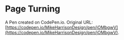 # Page Turning

A Pen created on CodePen.io. Original URL: [https://codepen.io/MikeHarrisonDesign/pen/jOMbgwV](https://codepen.io/MikeHarrisonDesign/pen/jOMbgwV).

